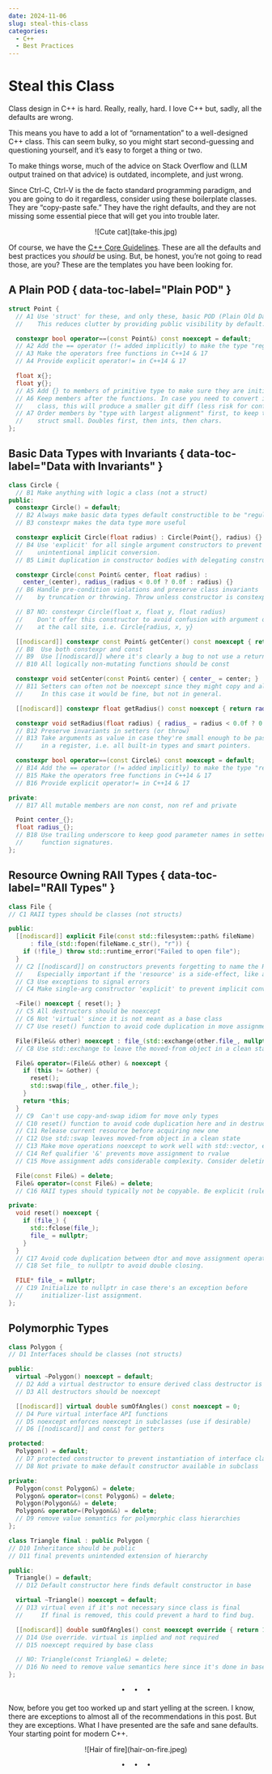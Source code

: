 ```yaml
---
date: 2024-11-06
slug: steal-this-class
categories:
  - C++
  - Best Practices
---
```


# Steal this Class

Class design in C++ is hard. Really, really, hard. I love C++ but, sadly, all the defaults are wrong.

<!-- more -->

This means you have to add a lot of “ornamentation” to a well-designed C++ class. This can seem bulky, so you might start second-guessing and questioning yourself, and it’s easy to forget a thing or two.

To make things worse, much of the advice on Stack Overflow and (LLM output trained on that advice) is outdated, incomplete, and just wrong.

Since Ctrl-C, Ctrl-V is the de facto standard programming paradigm, and you are going to do it regardless, consider using these boilerplate classes. They are “copy-paste safe.” They have the right defaults, and they are not missing some essential piece that will get you into trouble later.

<center>![Cute cat](take-this.jpg)</center>

Of course, we have the [C++ Core Guidelines](https://isocpp.github.io/CppCoreGuidelines/CppCoreGuidelines). These are all the defaults and best practices you *should* be using. But, be honest, you’re not going to read those, are you? These are the templates you have been looking for.

## A Plain POD { data-toc-label="Plain POD" }

```cpp
struct Point {
  // A1 Use 'struct' for these, and only these, basic POD (Plain Old Data) types.
  //    This reduces clutter by providing public visibility by default.

  constexpr bool operator==(const Point&) const noexcept = default;
  // A2 Add the == operator (!= added implicitly) to make the type "regular"
  // A3 Make the operators free functions in C++14 & 17
  // A4 Provide explicit operator!= in C++14 & 17

  float x{};
  float y{};
  // A5 Add {} to members of primitive type to make sure they are initialized.
  // A6 Keep members after the functions. In case you need to convert it to a
  //    class, this will produce a smaller git diff (less risk for conflicts).
  // A7 Order members by "type with largest alignment" first, to keep the
  //    struct small. Doubles first, then ints, then chars.
};
```

## Basic Data Types with Invariants  { data-toc-label="Data with Invariants" }

```cpp
class Circle {
  // B1 Make anything with logic a class (not a struct)
public:
  constexpr Circle() = default;
  // B2 Always make basic data types default constructible to be "regular"
  // B3 constexpr makes the data type more useful

  constexpr explicit Circle(float radius) : Circle(Point{}, radius) {}
  // B4 Use 'explicit' for all single argument constructors to prevent
  //    unintentional implicit conversion.
  // B5 Limit duplication in constructor bodies with delegating constructors

  constexpr Circle(const Point& center, float radius) :
    center_(center), radius_(radius < 0.0f ? 0.0f : radius) {}
  // B6 Handle pre-condition violations and preserve class invariants
  //    by truncation or throwing. Throw unless constructor is constexpr.

  // B7 NO: constexpr Circle(float x, float y, float radius)
  //    Don't offer this constructor to avoid confusion with argument order
  //    at the call site, i.e. Circle{radius, x, y}

  [[nodiscard]] constexpr const Point& getCenter() const noexcept { return center_; }
  // B8  Use both constexpr and const
  // B9  Use [[nodiscard]] where it's clearly a bug to not use a return value
  // B10 All logically non-mutating functions should be const

  constexpr void setCenter(const Point& center) { center_ = center; }
  // B11 Setters can often not be noexcept since they might copy and allocate
  //     In this case it would be fine, but not in general.

  [[nodiscard]] constexpr float getRadius() const noexcept { return radius_; }

  constexpr void setRadius(float radius) { radius_ = radius < 0.0f ? 0.0f : radius; }
  // B12 Preserve invariants in setters (or throw)
  // B13 Take arguments as value in case they're small enough to be passed
  //     in a register, i.e. all built-in types and smart pointers.

  constexpr bool operator==(const Circle&) const noexcept = default;
  // B14 Add the == operator (!= added implicitly) to make the type "regular"
  // B15 Make the operators free functions in C++14 & 17
  // B16 Provide explicit operator!= in C++14 & 17

private:
  // B17 All mutable members are non const, non ref and private

  Point center_{};
  float radius_{};
  // B18 Use trailing underscore to keep good parameter names in setter
  //     function signatures.
};
```

## Resource Owning RAII Types { data-toc-label="RAII Types" }

```cpp
class File {
// C1 RAII types should be classes (not structs)

public:
  [[nodiscard]] explicit File(const std::filesystem::path& fileName)
      : file_(std::fopen(fileName.c_str(), "r")) {
    if (!file_) throw std::runtime_error("Failed to open file");
  }
  // C2 [[nodiscard]] on constructors prevents forgetting to name the RAII object.
  //    Especially important if the 'resource' is a side-effect, like a lock.
  // C3 Use exceptions to signal errors
  // C4 Make single-arg constructor 'explicit' to prevent implicit conversion.

  ~File() noexcept { reset(); }
  // C5 All destructors should be noexcept
  // C6 Not 'virtual' since it is not meant as a base class
  // C7 Use reset() function to avoid code duplication in move assignment

  File(File&& other) noexcept : file_(std::exchange(other.file_, nullptr)) {}
  // C8 Use std::exchange to leave the moved-from object in a clean state

  File& operator=(File&& other) & noexcept {
    if (this != &other) {
      reset();
      std::swap(file_, other.file_);
    }
    return *this;
  }
  // C9  Can't use copy-and-swap idiom for move only types
  // C10 reset() function to avoid code duplication here and in destructor
  // C11 Release current resource before acquiring new one
  // C12 Use std::swap leaves moved-from object in a clean state
  // C13 Make move operations noexcept to work well with std::vector, etc.
  // C14 Ref qualifier '&' prevents move assignment to rvalue
  // C15 Move assignment adds considerable complexity. Consider deleting it instead.

  File(const File&) = delete;
  File& operator=(const File&) = delete;
  // C16 RAII types should typically not be copyable. Be explicit (rule of 0/5).

private:
  void reset() noexcept {
    if (file_) {
      std::fclose(file_);
      file_ = nullptr;
    }
  }
  // C17 Avoid code duplication between dtor and move assignment operator.
  // C18 Set file_ to nullptr to avoid double closing.

  FILE* file_ = nullptr;
  // C19 Initialize to nullptr in case there's an exception before
  //     initializer-list assignment.
};
```

## Polymorphic Types

```cpp
class Polygon {
// D1 Interfaces should be classes (not structs)

public:
  virtual ~Polygon() noexcept = default;
  // D2 Add a virtual destructor to ensure derived class destructor is called
  // D3 All destructors should be noexcept

  [[nodiscard]] virtual double sumOfAngles() const noexcept = 0;
  // D4 Pure virtual interface API functions
  // D5 noexcept enforces noexcept in subclasses (use if desirable)
  // D6 [[nodiscard]] and const for getters

protected:
  Polygon() = default;
  // D7 protected constructor to prevent instantiation of interface class
  // D8 Not private to make default constructor available in subclass

private:
  Polygon(const Polygon&) = delete;
  Polygon& operator=(const Polygon&) = delete;
  Polygon(Polygon&&) = delete;
  Polygon& operator=(Polygon&&) = delete;
  // D9 remove value semantics for polymorphic class hierarchies
};

class Triangle final : public Polygon {
// D10 Inheritance should be public
// D11 final prevents unintended extension of hierarchy

public:
  Triangle() = default;
  // D12 Default constructor here finds default constructor in base

  virtual ~Triangle() noexcept = default;
  // D13 virtual even if it's not necessary since class is final
  //     If final is removed, this could prevent a hard to find bug.

  [[nodiscard]] double sumOfAngles() const noexcept override { return 180.0; }
  // D14 Use override. virtual is implied and not required
  // D15 noexcept required by base class

  // NO: Triangle(const Triangle&) = delete;
  // D16 No need to remove value semantics here since it's done in base
};
```

<pre><p style="text-align: center; margin-top: 0px; margin-bottom: 4pt;">•  •  •</p></pre>

Now, before you get too worked up and start yelling at the screen. I know, there are exceptions to almost all of the recommendations in this post. But they are exceptions. What I have presented are the safe and sane defaults. Your starting point for modern C++.

<center>![Hair of fire](hair-on-fire.jpeg)</center>

<pre><p style="text-align: center; margin-top: 0px; margin-bottom: 4pt;">•  •  •</p></pre>
